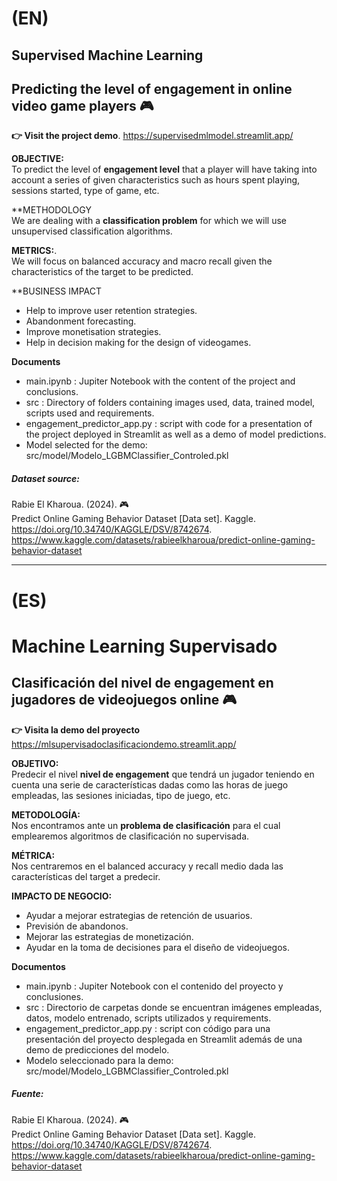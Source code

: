 # (EN)
## Supervised Machine Learning 
## Predicting the level of engagement in online video game players 🎮

**:point_right: Visit the project demo**.
https://supervisedmlmodel.streamlit.app/


**OBJECTIVE:**  
To predict the level of **engagement level** that a player will have taking into account a series of given characteristics such as hours spent playing, sessions started, type of game, etc.  

**METHODOLOGY  
We are dealing with a **classification problem** for which we will use unsupervised classification algorithms.

**METRICS:**.  
We will focus on balanced accuracy and macro recall given the characteristics of the target to be predicted.  

**BUSINESS IMPACT  
 - Help to improve user retention strategies.
 - Abandonment forecasting.
 - Improve monetisation strategies.
 - Help in decision making for the design of videogames.

**Documents**  
- main.ipynb : Jupiter Notebook with the content of the project and conclusions.
- src : Directory of folders containing images used, data, trained model, scripts used and requirements.
- engagement_predictor_app.py : script with code for a presentation of the project deployed in Streamlit as well as a demo of model predictions.
- Model selected for the demo: src/model/Modelo_LGBMClassifier_Controled.pkl

##### Dataset source:  
Rabie El Kharoua. (2024). 🎮   
Predict Online Gaming Behavior Dataset [Data set]. Kaggle.   
https://doi.org/10.34740/KAGGLE/DSV/8742674. https://www.kaggle.com/datasets/rabieelkharoua/predict-online-gaming-behavior-dataset 
  
-------------------------------------------------------------------------------------------------------------------------------------------------------------
# (ES)
# Machine Learning Supervisado 
## Clasificación del nivel de engagement en jugadores de videojuegos online 🎮

**:point_right: Visita la demo del proyecto**
https://mlsupervisadoclasificaciondemo.streamlit.app/


**OBJETIVO:**  
Predecir el nivel **nivel de engagement** que tendrá un jugador teniendo en cuenta una serie de características dadas como las horas de juego empleadas, las sesiones iniciadas, tipo de juego, etc.  

**METODOLOGÍA:**  
Nos encontramos ante un **problema de clasificación** para el cual emplearemos algoritmos de clasificación no supervisada.

**MÉTRICA:**  
Nos centraremos en el balanced accuracy y recall medio dada las características del target a predecir.  

**IMPACTO DE NEGOCIO:**  
 - Ayudar a mejorar estrategias de retención de usuarios.
 - Previsión de abandonos.
 - Mejorar las estrategias de monetización.
 - Ayudar en la toma de decisiones para el diseño de videojuegos.

**Documentos**  
- main.ipynb : Jupiter Notebook con el contenido del proyecto y conclusiones.
- src : Directorio de carpetas donde se encuentran imágenes empleadas, datos, modelo entrenado, scripts utilizados y requirements.
- engagement_predictor_app.py : script con código para una presentación del proyecto desplegada en Streamlit además de una demo de predicciones del modelo.
- Modelo seleccionado para la demo: src/model/Modelo_LGBMClassifier_Controled.pkl

##### Fuente:   
Rabie El Kharoua. (2024). 🎮   
Predict Online Gaming Behavior Dataset [Data set]. Kaggle.   
https://doi.org/10.34740/KAGGLE/DSV/8742674. https://www.kaggle.com/datasets/rabieelkharoua/predict-online-gaming-behavior-dataset 


